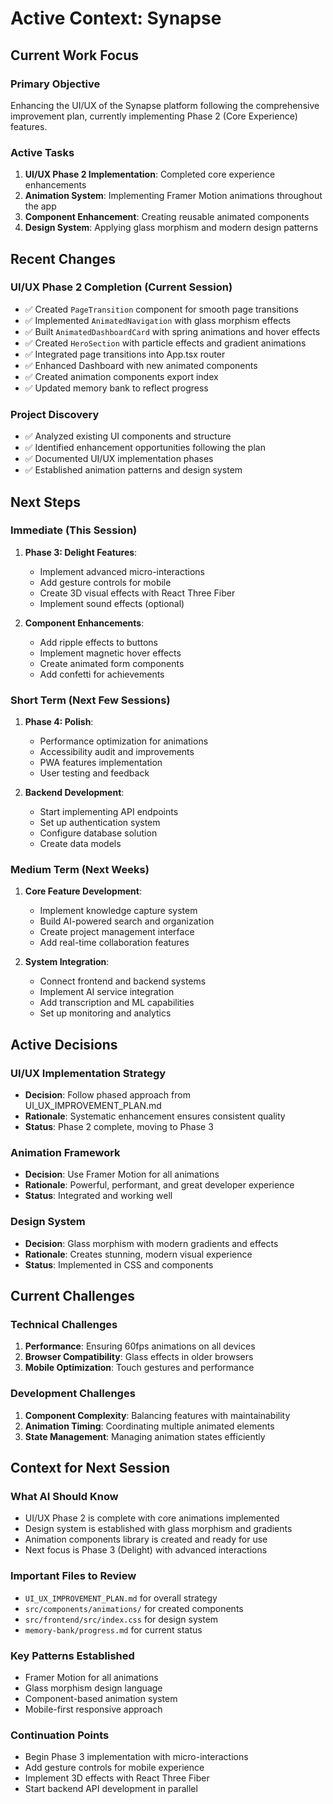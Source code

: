 # Active Context: Synapse

## Current Work Focus

### Primary Objective
Enhancing the UI/UX of the Synapse platform following the comprehensive improvement plan, currently implementing Phase 2 (Core Experience) features.

### Active Tasks
1. **UI/UX Phase 2 Implementation**: Completed core experience enhancements
2. **Animation System**: Implementing Framer Motion animations throughout the app
3. **Component Enhancement**: Creating reusable animated components
4. **Design System**: Applying glass morphism and modern design patterns

## Recent Changes

### UI/UX Phase 2 Completion (Current Session)
- ✅ Created `PageTransition` component for smooth page transitions
- ✅ Implemented `AnimatedNavigation` with glass morphism effects
- ✅ Built `AnimatedDashboardCard` with spring animations and hover effects
- ✅ Created `HeroSection` with particle effects and gradient animations
- ✅ Integrated page transitions into App.tsx router
- ✅ Enhanced Dashboard with new animated components
- ✅ Created animation components export index
- ✅ Updated memory bank to reflect progress

### Project Discovery
- ✅ Analyzed existing UI components and structure
- ✅ Identified enhancement opportunities following the plan
- ✅ Documented UI/UX implementation phases
- ✅ Established animation patterns and design system

## Next Steps

### Immediate (This Session)
1. **Phase 3: Delight Features**:
   - Implement advanced micro-interactions
   - Add gesture controls for mobile
   - Create 3D visual effects with React Three Fiber
   - Implement sound effects (optional)

2. **Component Enhancements**:
   - Add ripple effects to buttons
   - Implement magnetic hover effects
   - Create animated form components
   - Add confetti for achievements

### Short Term (Next Few Sessions)
1. **Phase 4: Polish**:
   - Performance optimization for animations
   - Accessibility audit and improvements
   - PWA features implementation
   - User testing and feedback

2. **Backend Development**:
   - Start implementing API endpoints
   - Set up authentication system
   - Configure database solution
   - Create data models

### Medium Term (Next Weeks)
1. **Core Feature Development**:
   - Implement knowledge capture system
   - Build AI-powered search and organization
   - Create project management interface
   - Add real-time collaboration features

2. **System Integration**:
   - Connect frontend and backend systems
   - Implement AI service integration
   - Add transcription and ML capabilities
   - Set up monitoring and analytics

## Active Decisions

### UI/UX Implementation Strategy
- **Decision**: Follow phased approach from UI_UX_IMPROVEMENT_PLAN.md
- **Rationale**: Systematic enhancement ensures consistent quality
- **Status**: Phase 2 complete, moving to Phase 3

### Animation Framework
- **Decision**: Use Framer Motion for all animations
- **Rationale**: Powerful, performant, and great developer experience
- **Status**: Integrated and working well

### Design System
- **Decision**: Glass morphism with modern gradients and effects
- **Rationale**: Creates stunning, modern visual experience
- **Status**: Implemented in CSS and components

## Current Challenges

### Technical Challenges
1. **Performance**: Ensuring 60fps animations on all devices
2. **Browser Compatibility**: Glass effects in older browsers
3. **Mobile Optimization**: Touch gestures and performance

### Development Challenges
1. **Component Complexity**: Balancing features with maintainability
2. **Animation Timing**: Coordinating multiple animated elements
3. **State Management**: Managing animation states efficiently

## Context for Next Session

### What AI Should Know
- UI/UX Phase 2 is complete with core animations implemented
- Design system is established with glass morphism and gradients
- Animation components library is created and ready for use
- Next focus is Phase 3 (Delight) with advanced interactions

### Important Files to Review
- `UI_UX_IMPROVEMENT_PLAN.md` for overall strategy
- `src/components/animations/` for created components
- `src/frontend/src/index.css` for design system
- `memory-bank/progress.md` for current status

### Key Patterns Established
- Framer Motion for all animations
- Glass morphism design language
- Component-based animation system
- Mobile-first responsive approach

### Continuation Points
- Begin Phase 3 implementation with micro-interactions
- Add gesture controls for mobile experience
- Implement 3D effects with React Three Fiber
- Start backend API development in parallel 